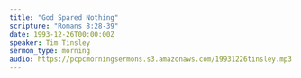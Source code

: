 ```yaml
---
title: "God Spared Nothing"
scripture: "Romans 8:28-39"
date: 1993-12-26T00:00:00Z
speaker: Tim Tinsley
sermon_type: morning
audio: https://pcpcmorningsermons.s3.amazonaws.com/19931226tinsley.mp3 
---
```



